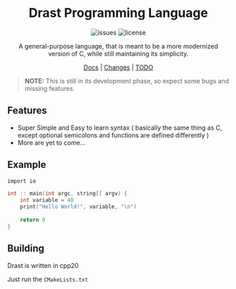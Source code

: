<div align="center">

# Drast Programming Language

![issues](https://img.shields.io/github/issues/Malvion/drast?style=flat-square)
![license](https://img.shields.io/github/license/Malvion/drast?style=flat-square)

A general-purpose language, that is meant to be a more modernized version of C, while still maintaining its simplicity.

[Docs](docs/docs.md) | [Changes](Changes.md) | [TODO](TODO.md)

</div>

> **NOTE:** This is still in its development phase, so expect some bugs and missing features.

## Features

- Super Simple and Easy to learn syntax ( basically the same thing as C, except optional semicolons and functions are
  defined differently )
- More are yet to come...

## Example

```c
import io

int :: main(int argc, string[] argv) {
    int variable = 40
    print("Hello World!", variable, "\n")
    
    return 0
}
```

## Building

Drast is written in cpp20

Just run the `CMakeLists.txt`